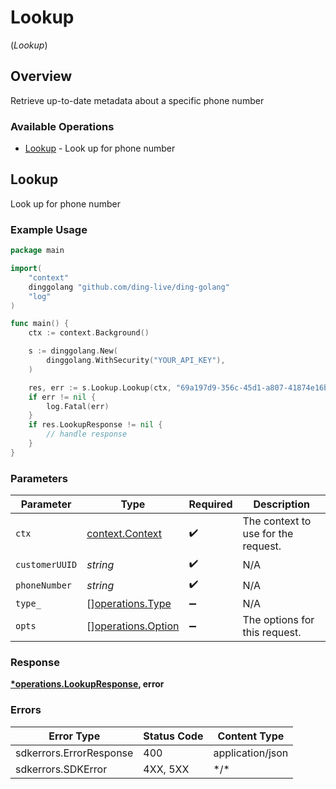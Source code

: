 # Lookup
(*Lookup*)

## Overview

Retrieve up-to-date metadata about a specific phone number

### Available Operations

* [Lookup](#lookup) - Look up for phone number

## Lookup

Look up for phone number

### Example Usage

```go
package main

import(
	"context"
	dinggolang "github.com/ding-live/ding-golang"
	"log"
)

func main() {
    ctx := context.Background()

    s := dinggolang.New(
        dinggolang.WithSecurity("YOUR_API_KEY"),
    )

    res, err := s.Lookup.Lookup(ctx, "69a197d9-356c-45d1-a807-41874e16b555", "<value>", nil)
    if err != nil {
        log.Fatal(err)
    }
    if res.LookupResponse != nil {
        // handle response
    }
}
```

### Parameters

| Parameter                                                | Type                                                     | Required                                                 | Description                                              |
| -------------------------------------------------------- | -------------------------------------------------------- | -------------------------------------------------------- | -------------------------------------------------------- |
| `ctx`                                                    | [context.Context](https://pkg.go.dev/context#Context)    | :heavy_check_mark:                                       | The context to use for the request.                      |
| `customerUUID`                                           | *string*                                                 | :heavy_check_mark:                                       | N/A                                                      |
| `phoneNumber`                                            | *string*                                                 | :heavy_check_mark:                                       | N/A                                                      |
| `type_`                                                  | [][operations.Type](../../models/operations/type.md)     | :heavy_minus_sign:                                       | N/A                                                      |
| `opts`                                                   | [][operations.Option](../../models/operations/option.md) | :heavy_minus_sign:                                       | The options for this request.                            |

### Response

**[*operations.LookupResponse](../../models/operations/lookupresponse.md), error**

### Errors

| Error Type              | Status Code             | Content Type            |
| ----------------------- | ----------------------- | ----------------------- |
| sdkerrors.ErrorResponse | 400                     | application/json        |
| sdkerrors.SDKError      | 4XX, 5XX                | \*/\*                   |